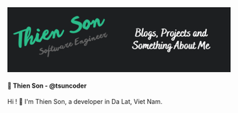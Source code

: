 <img width="" src="Image/Profile.png">

#### 🌱 Thien Son - @tsuncoder
Hi ! :wave: I'm Thien Son, a developer in Da Lat, Viet Nam.
